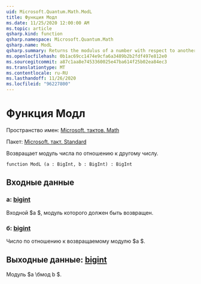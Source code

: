 ```yaml
---
uid: Microsoft.Quantum.Math.ModL
title: Функция Модл
ms.date: 11/25/2020 12:00:00 AM
ms.topic: article
qsharp.kind: function
qsharp.namespace: Microsoft.Quantum.Math
qsharp.name: ModL
qsharp.summary: Returns the modulus of a number with respect to another number.
ms.openlocfilehash: 0b1ac69cc1474e9cfa6a3489b2b2fdf497e812e0
ms.sourcegitcommit: a87c1aa8e7453360025e47ba614f25b02ea84ec3
ms.translationtype: MT
ms.contentlocale: ru-RU
ms.lasthandoff: 11/26/2020
ms.locfileid: "96227800"
---
```

# <a name="modl-function"></a>Функция Модл

Пространство имен: [Microsoft. тактов. Math](xref:Microsoft.Quantum.Math)

Пакет: [Microsoft. такт. Standard](https://nuget.org/packages/Microsoft.Quantum.Standard)


Возвращает модуль числа по отношению к другому числу.

```qsharp
function ModL (a : BigInt, b : BigInt) : BigInt
```


## <a name="input"></a>Входные данные

### <a name="a--bigint"></a>a: [bigint](xref:microsoft.quantum.lang-ref.bigint)

Входной $a $, модуль которого должен быть возвращен.


### <a name="b--bigint"></a>б: [bigint](xref:microsoft.quantum.lang-ref.bigint)

Число по отношению к возвращаемому модулю $a $.



## <a name="output--bigint"></a>Выходные данные: [bigint](xref:microsoft.quantum.lang-ref.bigint)

Модуль $a \бмод b $.